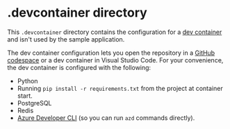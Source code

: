 # .devcontainer directory

This `.devcontainer` directory contains the configuration for a [dev container](https://docs.github.com/codespaces/setting-up-your-project-for-codespaces/adding-a-dev-container-configuration/introduction-to-dev-containers) and isn't used by the sample application.

The dev container configuration lets you open the repository in a [GitHub codespace](https://docs.github.com/codespaces/overview) or a dev container in Visual Studio Code. For your convenience, the dev container is configured with the following:

- Python
- Running `pip install -r requirements.txt` from the project at container start.
- PostgreSQL
- Redis
- [Azure Developer CLI](https://learn.microsoft.com/azure/developer/azure-developer-cli/overview) (so you can run `azd` commands directly).
